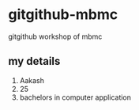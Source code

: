 # gitgithub-mbmc
gitgithub workshop of mbmc
## my details
1. Aakash
2. 25
3. bachelors in computer application
